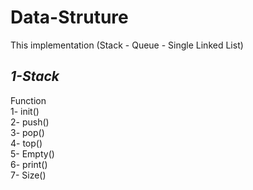 # Data-Struture
This implementation (Stack - Queue - Single Linked List)

## ***1-Stack***

Function   <br>
1- init()  <br>
2- push()  <br>
3- pop()   <br>
4- top()   <br>
5- Empty() <br>
6- print() <br>
7- Size()  <br>
